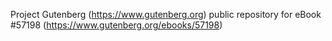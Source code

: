 Project Gutenberg (https://www.gutenberg.org) public repository for
eBook #57198 (https://www.gutenberg.org/ebooks/57198)
